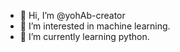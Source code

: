 - 👋 Hi, I’m @yohAb-creator
- 👀 I’m interested in machine learning.
- 🌱 I’m currently learning python.


<!---
yohAb-creator/yohAb-creator is a ✨ special ✨ repository because its `README.md` (this file) appears on your GitHub profile.
You can click the Preview link to take a look at your changes.
--->
